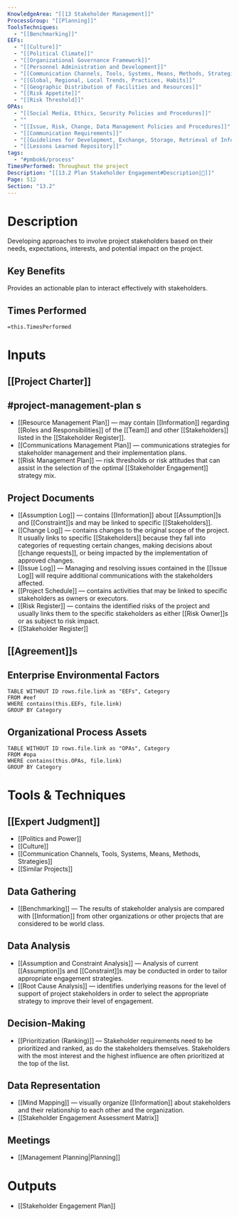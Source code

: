 ```yaml
---
KnowledgeArea: "[[13 Stakeholder Management]]"
ProcessGroup: "[[Planning]]"
ToolsTechniques:
  - "[[Benchmarking]]"
EEFs:
  - "[[Culture]]"
  - "[[Political Climate]]"
  - "[[Organizational Governance Framework]]"
  - "[[Personnel Administration and Development]]"
  - "[[Communication Channels, Tools, Systems, Means, Methods, Strategies]]"
  - "[[Global, Regional, Local Trends, Practices, Habits]]"
  - "[[Geographic Distribution of Facilities and Resources]]"
  - "[[Risk Appetite]]"
  - "[[Risk Threshold]]"
OPAs:
  - "[[Social Media, Ethics, Security Policies and Procedures]]"
  - ""
  - "[[Issue, Risk, Change, Data Management Policies and Procedures]]"
  - "[[Communication Requirements]]"
  - "[[Guidelines for Development, Exchange, Storage, Retrieval of Information]]"
  - "[[Lessons Learned Repository]]"
tags:
  - "#pmbok6/process"
TimesPerformed: Throughout the project
Description: "[[13.2 Plan Stakeholder Engagement#Description|📝]]"
Page: 512
Section: "13.2"
---
```

# Description
Developing approaches to involve project stakeholders based on their needs, expectations, interests, and potential impact on the project.
## Key Benefits
Provides an actionable plan to interact effectively with stakeholders.
## Times Performed
`=this.TimesPerformed`
# Inputs
## [[Project Charter]]
## #project-management-plan s
- [[Resource Management Plan]] — may contain [[Information]] regarding [[Roles and Responsibilities]] of the [[Team]] and other [[Stakeholders]] listed in the [[Stakeholder Register]].
- [[Communications Management Plan]] — communications strategies for stakeholder management and their implementation plans.
- [[Risk Management Plan]] — risk thresholds or risk attitudes that can assist in the selection of the optimal [[Stakeholder Engagement]] strategy mix.
## Project Documents
- [[Assumption Log]] — contains [[Information]] about [[Assumption]]s and [[Constraint]]s and may be linked to specific [[Stakeholders]].
- [[Change Log]] — contains changes to the original scope of the project. It usually links to specific [[Stakeholders]] because they fall into categories of requesting certain changes, making decisions about [[change requests]], or being impacted by the implementation of approved changes.
- [[Issue Log]] — Managing and resolving issues contained in the [[Issue Log]]  will require additional communications with the stakeholders affected.
- [[Project Schedule]] — contains activities that may be linked to specific stakeholders as owners or executors.
- [[Risk Register]] — contains the identified risks of the project and usually links them to the specific stakeholders as either [[Risk Owner]]s or as subject to risk impact.
- [[Stakeholder Register]]
## [[Agreement]]s
## Enterprise Environmental Factors
```dataview
TABLE WITHOUT ID rows.file.link as "EEFs", Category
FROM #eef
WHERE contains(this.EEFs, file.link)
GROUP BY Category
```
## Organizational Process Assets
```dataview
TABLE WITHOUT ID rows.file.link as "OPAs", Category
FROM #opa
WHERE contains(this.OPAs, file.link)
GROUP BY Category
```
# Tools & Techniques
## [[Expert Judgment]]
- [[Politics and Power]]
- [[Culture]]
- [[Communication Channels, Tools, Systems, Means, Methods, Strategies]]
- [[Similar Projects]]
## Data Gathering
- [[Benchmarking]] — The results of stakeholder analysis are compared with [[Information]] from other organizations or other projects that are considered to be world class.
## Data Analysis
- [[Assumption and Constraint Analysis]] — Analysis of current [[Assumption]]s and [[Constraint]]s may be conducted in order to tailor appropriate engagement strategies.
- [[Root Cause Analysis]] — identifies underlying reasons for the level of support of project stakeholders in order to select the appropriate strategy to improve their level of engagement.
## Decision-Making
- [[Prioritization (Ranking)]] — Stakeholder requirements need to be prioritized and ranked, as do the stakeholders themselves. Stakeholders with the most interest and the highest influence are often prioritized at the top of the list.
## Data Representation
- [[Mind Mapping]] — visually organize [[Information]] about stakeholders and their relationship to each other and the organization.
- [[Stakeholder Engagement Assessment Matrix]]
## Meetings
- [[Management Planning|Planning]]
# Outputs
- [[Stakeholder Engagement Plan]]